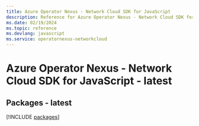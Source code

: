 ```yaml
---
title: Azure Operator Nexus - Network Cloud SDK for JavaScript
description: Reference for Azure Operator Nexus - Network Cloud SDK for JavaScript
ms.date: 02/19/2024
ms.topic: reference
ms.devlang: javascript
ms.service: operatornexus-networkcloud
---
```

# Azure Operator Nexus - Network Cloud SDK for JavaScript - latest
## Packages - latest
[!INCLUDE [packages](operator-nexus---network-cloud-index.md)]